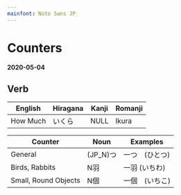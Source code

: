 ```yaml
---
mainfont: Noto Sans JP
---
```

# Counters

**2020-05-04**


## Verb
| English  | Hiragana | Kanji | Romanji |
| ---      | ---      | ---   | ---     |
| How Much | いくら   | NULL  | Ikura   |

| Counter              | Noun     | Examples       |
| -------------------- | -------  | --------       |
| General              | (JP_N)つ | 一つ　(ひとつ) |
| Birds, Rabbits       | N羽      | 一羽 (いちわ)  |
| Small, Round Objects | N個      | 一個　(いちこ) |
